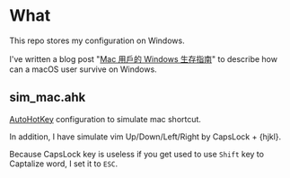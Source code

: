 # What

This repo stores my configuration on Windows.

I've written a blog post "[Mac 用戶的 Windows 生存指南](https://jackkuo.org/post/windows_runbook_for_mac_users/)" to describe how can a macOS user survive on Windows.

## sim_mac.ahk

[AutoHotKey](https://www.autohotkey.com/) configuration to simulate mac shortcut.

In addition, I have simulate vim Up/Down/Left/Right by CapsLock + {hjkl}.

Because CapsLock key is useless if you get used to use `Shift` key to Captalize word, I set it to `ESC`.
